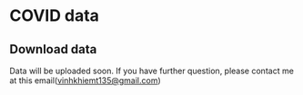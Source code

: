 # COVID data
## Download data

Data will be uploaded soon. If you have further question, please contact me at this email(vinhkhiemt135@gmail.com)